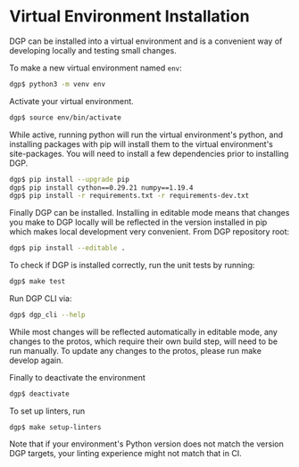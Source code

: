 # Virtual Environment Installation

DGP can be installed into a virtual environment and is a convenient way of
developing locally and testing small changes.

To make a new virtual environment named `env`:

```sh
dgp$ python3 -m venv env
```

Activate your virtual environment.

```sh
dgp$ source env/bin/activate
```

While active, running python will run the virtual environment's python, and
installing packages with pip will install them to the virtual environment's
site-packages. You will need to install a few dependencies prior to installing
DGP.

```sh
dgp$ pip install --upgrade pip
dgp$ pip install cython==0.29.21 numpy==1.19.4
dgp$ pip install -r requirements.txt -r requirements-dev.txt
```

Finally DGP can be installed. Installing in editable mode means that changes you
make to DGP locally will be reflected in the version installed in pip which
makes local development very convenient. From DGP repository root:

```sh
dgp$ pip install --editable .
```

To check if DGP is installed correctly, run the unit tests by running:

```sh
dgp$ make test
```

Run DGP CLI via:

```sh
dgp$ dgp_cli --help
```

While most changes will be reflected automatically in editable mode, any changes
to the protos, which require their own build step, will need to be run manually.
To update any changes to the protos, please run make develop again.

Finally to deactivate the environment

```sh
dgp$ deactivate
```

To set up linters, run

```
dgp$ make setup-linters
```

Note that if your environment's Python version does not match the version DGP
targets, your linting experience might not match that in CI.
